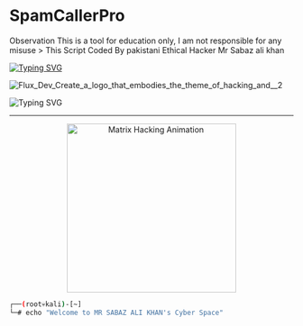 # SpamCallerPro
Observation This is a tool for education only, I am not responsible for any misuse > This Script Coded By pakistani Ethical Hacker Mr Sabaz ali khan

<a href="https://git.io/typing-svg"><img src="https://readme-typing-svg.demolab.com?font=Fira+Code&pause=1000&color=18FB1F&background=000000F0&width=700&lines=Root%3A-SpamCallerPro+tools;Root%3A-Coded+By+pakistani+EthicalHAcker+mr+sabaz+ali+khan" alt="Typing SVG" /></a>


![Flux_Dev_Create_a_logo_that_embodies_the_theme_of_hacking_and__2](https://github.com/user-attachments/assets/97e2c8bc-8309-4f06-a05a-c8d0cefd6cc6)

 <img src="https://readme-typing-svg.demolab.com?font=Fira+Code&size=24&duration=3000&pause=500&color=00FF00&center=true&vCenter=true&width=500&lines=PAKISTANI+ETHICAL+HACKER;MR+SABAZ+ALI+KHAN;" alt="Typing SVG" />
</h1>

---

<p align="center">
  <img src="https://i.gifer.com/7efs.gif" width="300" alt="Matrix Hacking Animation" />
</p>

```bash
┌──(root💀kali)-[~]
└─# echo "Welcome to MR SABAZ ALI KHAN's Cyber Space"
